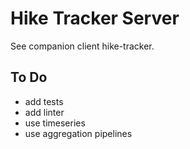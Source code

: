 # Hike Tracker Server

See companion client hike-tracker.

## To Do

* add tests
* add linter
* use timeseries
* use aggregation pipelines
